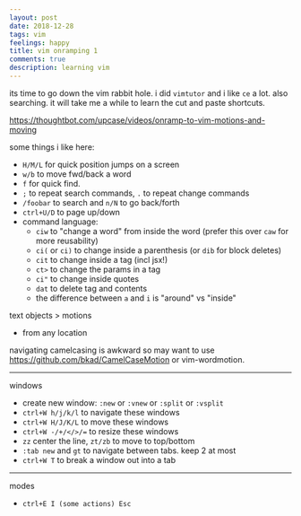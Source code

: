 ```yaml
---
layout: post
date: 2018-12-28
tags: vim
feelings: happy
title: vim onramping 1
comments: true
description: learning vim
---
```


its time to go down the vim rabbit hole. i did `vimtutor` and i like `ce` a lot. also searching. it will take me a while to learn the cut and paste shortcuts.

https://thoughtbot.com/upcase/videos/onramp-to-vim-motions-and-moving

some things i like here:

- `H/M/L` for quick position jumps on a screen
- `w/b` to move fwd/back a word
- `f` for quick find.
- `;` to repeat search commands, `.` to repeat change commands
- `/foobar` to search and `n/N` to go back/forth
- `ctrl+U/D` to page up/down
- command language:
  - `ciw` to "change a word" from inside the word (prefer this over `caw` for more reusability)
  - `ci(` or `ci)` to change inside a parenthesis (or `dib` for block deletes)
  - `cit` to change inside a tag (incl jsx!)
  - `ct>` to change the params in a tag
  - `ci"` to change inside quotes
  - `dat` to delete tag and contents
  - the difference between `a` and `i` is "around" vs "inside"
  
text objects > motions

- from any location

navigating camelcasing is awkward so may want to use https://github.com/bkad/CamelCaseMotion or vim-wordmotion.

---

windows

- create new window: `:new`  or `:vnew` or `:split` or `:vsplit`
- `ctrl+W h/j/k/l` to navigate these windows
- `ctrl+W H/J/K/L` to move these windows
- `ctrl+W -/+/</>/=` to resize these windows
- `zz` center the line, `zt/zb` to move to top/bottom
- `:tab new` and `gt` to navigate between tabs. keep 2 at most
- `ctrl+W T` to break a window out into a tab

---

modes

- `ctrl+E I (some actions) Esc`
